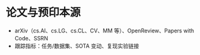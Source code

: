 # 论文与预印本源
- arXiv（cs.AI、cs.LG、cs.CL、CV、MM 等）、OpenReview、Papers with Code、SSRN
- 跟踪指标：任务/数据集、SOTA 变动、复现实验链接
